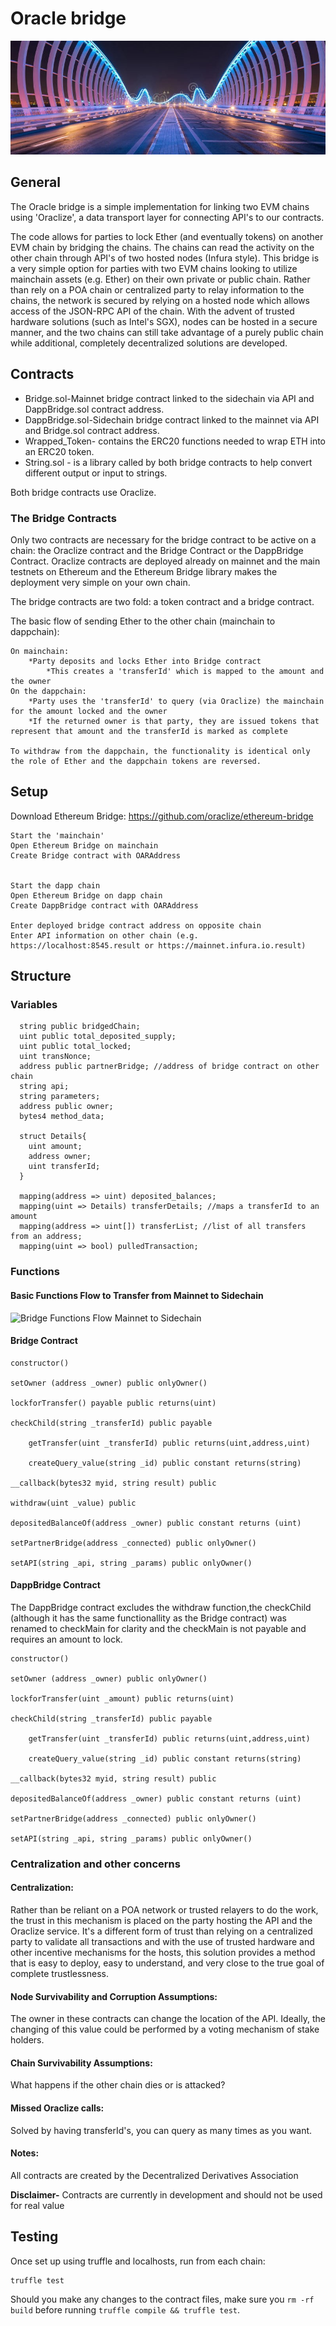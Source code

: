 # Oracle bridge

![Bridge](./public/bridge.jpg)

## General

The Oracle bridge is a simple implementation for linking two EVM chains using 'Oraclize', a data transport layer for connecting API's to our contracts.  

The code allows for parties to lock Ether (and eventually tokens) on another EVM chain by bridging the chains.  The chains can read the activity on the other chain through API's of two hosted nodes (Infura style).  This bridge is a very simple option for parties with two EVM chains looking to utilize mainchain assets (e.g. Ether) on their own private or public chain.  Rather than rely on a POA chain or centralized party to relay information to the chains, the network is secured by relying on a hosted node which allows access of the JSON-RPC API of the chain.  With the advent of trusted hardware solutions (such as Intel's SGX), nodes can be hosted in a secure manner, and the two chains can still take advantage of a purely public chain while additional, completely decentralized solutions are developed.  


## Contracts

* Bridge.sol-Mainnet bridge contract linked to the sidechain via API and DappBridge.sol contract address.
* DappBridge.sol-Sidechain bridge contract linked to the mainnet via API and Bridge.sol contract address.
* Wrapped_Token- contains the ERC20 functions needed to wrap ETH into an ERC20 token.  
* String.sol - is a library called by both bridge contracts to help convert different output or input to strings. 

Both bridge contracts use Oraclize.

### The Bridge Contracts

Only two contracts are necessary for the bridge contract to be active on a chain: the Oraclize contract and the Bridge Contract or the DappBridge Contract.  Oraclize contracts are deployed already on mainnet and the main testnets on Ethereum and the Ethereum Bridge library makes the deployment very simple on your own chain.  

The bridge contracts are two fold: a token contract and a bridge contract.  

The basic flow of sending Ether to the other chain (mainchain to dappchain):

    On mainchain:
        *Party deposits and locks Ether into Bridge contract
            *This creates a 'transferId' which is mapped to the amount and the owner
    On the dappchain:
        *Party uses the 'transferId' to query (via Oraclize) the mainchain for the amount locked and the owner
        *If the returned owner is that party, they are issued tokens that represent that amount and the transferId is marked as complete

    To withdraw from the dappchain, the functionality is identical only the role of Ether and the dappchain tokens are reversed.


## Setup

  Download Ethereum Bridge:  https://github.com/oraclize/ethereum-bridge 

	Start the 'mainchain'
	Open Ethereum Bridge on mainchain
	Create Bridge contract with OARAddress 


	Start the dapp chain
	Open Ethereum Bridge on dapp chain
	Create DappBridge contract with OARAddress

    Enter deployed bridge contract address on opposite chain
    Enter API information on other chain (e.g. https://localhost:8545.result or https://mainnet.infura.io.result)

## Structure

### Variables

      string public bridgedChain;
      uint public total_deposited_supply;
      uint public total_locked;
      uint transNonce;
      address public partnerBridge; //address of bridge contract on other chain
      string api;
      string parameters;
      address public owner;
      bytes4 method_data;

      struct Details{
        uint amount;
        address owner;
        uint transferId;
      }

      mapping(address => uint) deposited_balances;
      mapping(uint => Details) transferDetails; //maps a transferId to an amount
      mapping(address => uint[]) transferList; //list of all transfers from an address;
      mapping(uint => bool) pulledTransaction;


### Functions

#### Basic Functions Flow to Transfer from Mainnet to Sidechain

![Bridge Functions Flow Mainnet to Sidechain](./public/MainToSideChain.jpg)

#### Bridge Contract
    
    constructor()

    setOwner (address _owner) public onlyOwner()

    lockforTransfer() payable public returns(uint) 
  
    checkChild(string _transferId) public payable

        getTransfer(uint _transferId) public returns(uint,address,uint)

        createQuery_value(string _id) public constant returns(string)

    __callback(bytes32 myid, string result) public 

    withdraw(uint _value) public

    depositedBalanceOf(address _owner) public constant returns (uint)

    setPartnerBridge(address _connected) public onlyOwner()

    setAPI(string _api, string _params) public onlyOwner()

#### DappBridge Contract

The DappBridge contract excludes the withdraw function,the checkChild (although it has the same functionallity as the Bridge contract) was renamed to checkMain for clarity and the checkMain is not payable and requires an amount to lock. 

    constructor()

    setOwner (address _owner) public onlyOwner()

    lockforTransfer(uint _amount) public returns(uint)
  
    checkChild(string _transferId) public payable

        getTransfer(uint _transferId) public returns(uint,address,uint)

        createQuery_value(string _id) public constant returns(string)

    __callback(bytes32 myid, string result) public 

    depositedBalanceOf(address _owner) public constant returns (uint)

    setPartnerBridge(address _connected) public onlyOwner()

    setAPI(string _api, string _params) public onlyOwner()



### Centralization and other concerns

#### Centralization:

Rather than be reliant on a POA network or trusted relayers to do the work, the trust in this mechanism is placed on the party hosting the API and the Oraclize service.  It's a different form of trust than relying on a centralized party to validate all transactions and with the use of trusted hardware and other incentive mechanisms for the hosts, this solution provides a method that is easy to deploy, easy to understand, and very close to the true goal of complete trustlessness.  

#### Node Survivability and Corruption Assumptions:

The owner in these contracts can change the location of the API.  Ideally, the changing of this value could be performed by a voting mechanism of stake holders.  

#### Chain Survivability Assumptions:

What happens if the other chain dies or is attacked?


#### Missed Oraclize calls:

Solved by having transferId's, you can query as many times as you want.


#### Notes:

All contracts are created by the Decentralized Derivatives Association

**Disclaimer-** Contracts are currently in development and should not be used for real value

## Testing
Once set up using truffle and localhosts, run from each chain:

```
truffle test
```

Should you make any changes to the contract files, make sure you `rm -rf build` before running `truffle compile && truffle test`.